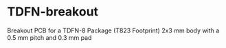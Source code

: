 # TDFN-breakout
Breakout PCB for a TDFN-8 Package (T823 Footprint) 2x3 mm body with a 0.5 mm pitch and 0.3 mm pad
